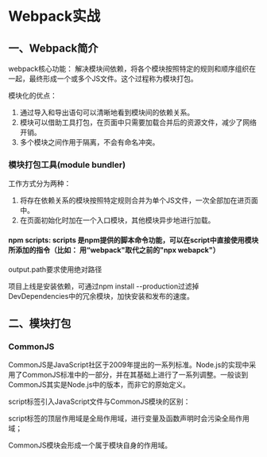 # Webpack实战

## 一、Webpack简介

webpack核心功能： 解决模块间依赖，将各个模块按照特定的规则和顺序组织在一起，最终形成一个或多个JS文件。这个过程称为模块打包。

模块化的优点：

1. 通过导入和导出语句可以清晰地看到模块间的依赖关系。
2. 模块可以借助工具打包，在页面中只需要加载合并后的资源文件，减少了网络开销。
3. 多个模块之间作用于隔离，不会有命名冲突。

### 模块打包工具\(module bundler\)

工作方式分为两种：

1. 将存在依赖关系的模块按照特定规则合并为单个JS文件，一次全部加在进页面中。
2. 在页面初始化时加在一个入口模块，其他模块异步地进行加载。

#### npm scripts: scripts 是npm提供的脚本命令功能，可以在script中直接使用模块所添加的指令（比如： 用“webpack"取代之前的"npx webapck"）

output.path要求使用绝对路径

项目上线是安装依赖，可通过npm install --production过滤掉DevDependencies中的冗余模块，加快安装和发布的速度。



## 二、模块打包

### CommonJS

CommonJS是JavaScript社区于2009年提出的一系列标准。Node.js的实现中采用了CommonJS标准中的一部分，并在其基础上进行了一系列调整。一般谈到CommonJS其实是Node.js中的版本，而非它的原始定义。

script标签引入JavaScript文件与CommonJS模块的区别：

script标签的顶层作用域是全局作用域，进行变量及函数声明时会污染全局作用域；

CommonJS模块会形成一个属于模块自身的作用域。



​









